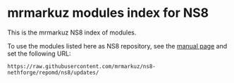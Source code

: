 # mrmarkuz modules index for NS8

This is the mrmarkuz NS8 index of modules.

To use the modules listed here as NS8 repository, see the [manual
page](https://docs.nethserver.org/projects/ns8/en/latest/modules.html#software-repositories)
and set the following URL:

    https://raw.githubusercontent.com/mrmarkuz/ns8-nethforge/repomd/ns8/updates/
